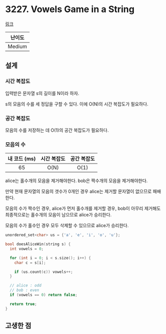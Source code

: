 # 3227. Vowels Game in a String

[링크](https://leetcode.com/problems/vowels-game-in-a-string/description/)

| 난이도 |
| :----: |
| Medium |

## 설계

### 시간 복잡도

입력받은 문자열 s의 길이를 N이라 하자.

s의 모음의 수를 세 정답을 구할 수 있다. 이에 O(N)의 시간 복잡도가 필요하다.

### 공간 복잡도

모음의 수를 저장하는 데 O(1)의 공간 복잡도가 필요하다.

### 모음의 수

| 내 코드 (ms) | 시간 복잡도 | 공간 복잡도 |
| :----------: | :---------: | :---------: |
|      65      |    O(N)     |    O(1)     |

alice는 홀수개의 모음을 제거해야한다. bob은 짝수개의 모음을 제거해야한다.

만약 현재 문자열의 모음의 갯수가 0개인 경우 alice는 제거할 문자열이 없으므로 패배한다.

모음의 수가 짝수인 경우, alice가 먼저 홀수개를 제거할 경우, bob이 아무리 제거해도 최종적으로는 홀수개의 모음이 남으므로 alice가 승리한다.

모음의 수가 홀수인 경우 모두 삭제할 수 있으므로 alice가 승리한다.

```cpp
unordered_set<char> us = {'a', 'e', 'i', 'o', 'u'};

bool doesAliceWin(string s) {
  int vowels = 0;

  for (int i = 0; i < s.size(); i++) {
    char c = s[i];

    if (us.count(c)) vowels++;
  }

  // alice : odd
  // bob : even
  if (vowels == 0) return false;

  return true;
}
```

## 고생한 점
